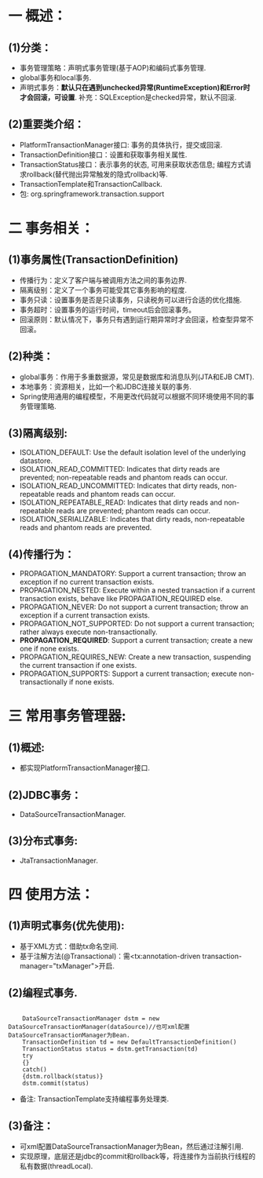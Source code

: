 # 一 概述： 
## (1)分类： 
- 事务管理策略：声明式事务管理(基于AOP)和编码式事务管理.
- global事务和local事务.
- 声明式事务：**默认只在遇到unchecked异常(RuntimeException)和Error时才会回滚，可设置**. 补充：SQLException是checked异常，默认不回滚.
 
## (2)重要类介绍：
- PlatformTransactionManager接口: 事务的具体执行，提交或回滚.
- TransactionDefinition接口：设置和获取事务相关属性.
- TransactionStatus接口：表示事务的状态, 可用来获取状态信息; 编程方式请求rollback(替代抛出异常触发的隐式rollback)等.
- TransactionTemplate和TransactionCallback.
- 包: org.springframework.transaction.support

# 二 事务相关：
## (1)事务属性(TransactionDefinition) 
- 传播行为：定义了客户端与被调用方法之间的事务边界.
- 隔离级别：定义了一个事务可能受其它事务影响的程度.
- 事务只读：设置事务是否是只读事务，只读税务可以进行合适的优化措施.
- 事务超时：设置事务的运行时间，timeout后会回滚事务。
- 回滚原则：默认情况下，事务只有遇到运行期异常时才会回滚，检查型异常不回滚。

## (2)种类：
- global事务：作用于多重数据源，常见是数据库和消息队列(JTA和EJB CMT).
- 本地事务：资源相关，比如一个和JDBC连接关联的事务.
- Spring使用通用的编程模型，不用更改代码就可以根据不同环境使用不同的事务管理策略.

## (3)隔离级别:
- ISOLATION_DEFAULT: Use the default isolation level of the underlying datastore.
- ISOLATION_READ_COMMITTED: Indicates that dirty reads are prevented; non-repeatable reads and phantom reads can occur.
- ISOLATION_READ_UNCOMMITTED: Indicates that dirty reads, non-repeatable reads and phantom reads can occur.
- ISOLATION_REPEATABLE_READ: Indicates that dirty reads and non-repeatable reads are prevented; phantom reads can occur.
- ISOLATION_SERIALIZABLE: Indicates that dirty reads, non-repeatable reads and phantom reads are prevented.

## (4)传播行为：
- PROPAGATION_MANDATORY: Support a current transaction; throw an exception if no current transaction exists.
- PROPAGATION_NESTED: Execute within a nested transaction if a current transaction exists, behave like PROPAGATION_REQUIRED else.
- PROPAGATION_NEVER: Do not support a current transaction; throw an exception if a current transaction exists.
- PROPAGATION_NOT_SUPPORTED: Do not support a current transaction; rather always execute non-transactionally.
- **PROPAGATION_REQUIRED**: Support a current transaction; create a new one if none exists.
- PROPAGATION_REQUIRES_NEW: Create a new transaction, suspending the current transaction if one exists.
- PROPAGATION_SUPPORTS: Support a current transaction; execute non-transactionally if none exists.

# 三 常用事务管理器:
## (1)概述:
- 都实现PlatformTransactionManager接口.

## (2)JDBC事务：
- DataSourceTransactionManager. 

## (3)分布式事务:
- JtaTransactionManager. 

# 四 使用方法： 
## (1)声明式事务(优先使用):
- 基于XML方式：借助tx命名空间.
- 基于注解方法(@Transactional)：需<tx:annotation-driven transaction-manager="txManager">开启.

## (2)编程式事务.
<pre><code>
    DataSourceTransactionManager dstm = new DataSourceTransactionManager(dataSource)//也可xml配置DataSourceTransactionManager为Bean.
    TransactionDefinition td = new DefaultTransactionDefinition()
    TransactionStatus status = dstm.getTransaction(td)
    try
    {}
    catch()
    {dstm.rollback(status)}
    dstm.commit(status)
</code></pre>
- 备注: TransactionTemplate支持编程事务处理类.

## (3)备注：
- 可xml配置DataSourceTransactionManager为Bean，然后通过注解引用.
- 实现原理，底层还是jdbc的commit和rollback等，将连接作为当前执行线程的私有数据(threadLocal).
